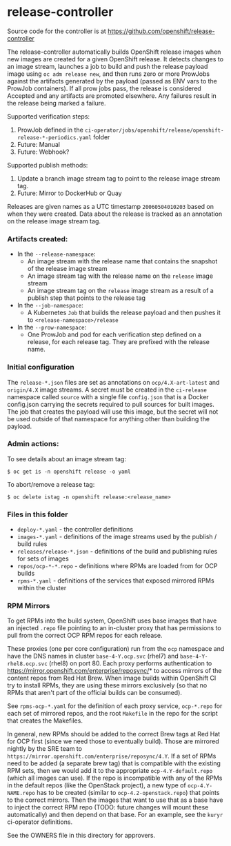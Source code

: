 release-controller
==================

Source code for the controller is at https://github.com/openshift/release-controller

The release-controller automatically builds OpenShift release images when new images are created
for a given OpenShift release. It detects changes to an image stream, launches a job to build
and push the release payload image using `oc adm release new`, and then runs zero or more ProwJobs 
against the artifacts generated by the payload (passed as ENV vars to the ProwJob containers).
If all prow jobs pass, the release is considered Accepted and any artifacts are promoted elsewhere.
Any failures result in the release being marked a failure.

Supported verification steps:

1. ProwJob defined in the `ci-operator/jobs/openshift/release/openshift-release-*-periodics.yaml` folder
2. Future: Manual
3. Future: Webhook?

Supported publish methods:

1. Update a branch image stream tag to point to the release image stream tag.
2. Future: Mirror to DockerHub or Quay

Releases are given names as a UTC timestamp `20060504010203` based on when they were created.
Data about the release is tracked as an annotation on the release image stream tag.

### Artifacts created:

* In the `--release-namespace`:
  * An image stream with the release name that contains the snapshot of the release image stream
  * An image stream tag with the release name on the `release` image stream
  * An image stream tag on the `release` image stream as a result of a publish step that points to the release tag
* In the `--job-namespace`:
  * A Kubernetes `Job` that builds the release payload and then pushes it to `<release-namespace>/release`
* In the `--prow-namespace`:
  * One ProwJob and pod for each verification step defined on a release, for each release tag. They are prefixed with the release name.

### Initial configuration

The `release-*.json` files are set as annotations on `ocp/4.X-art-latest` and `origin/4.X` image streams. A secret must be created in the `ci-release` namespace called `source` with a single file `config.json` that is a Docker config.json carrying the secrets required to pull sources for built images. The job that creates the payload will use this image, but the secret will not be used outside of that namespace for anything other than building the payload.

### Admin actions:

To see details about an image stream tag:

    $ oc get is -n openshift release -o yaml

To abort/remove a release tag:

    $ oc delete istag -n openshift release:<release_name>

### Files in this folder

* `deploy-*.yaml` - the controller definitions
* `images-*.yaml` - definitions of the image streams used by the publish / build rules
* `releases/release-*.json` - definitions of the build and publishing rules for sets of images
* `repos/ocp-*-*.repo` - definitions where RPMs are loaded from for OCP builds
* `rpms-*.yaml` - definitions of the services that exposed mirrored RPMs within the cluster

### RPM Mirrors

To get RPMs into the build system, OpenShift uses base images that have an injected `.repo` file pointing to an in-cluster proxy that has permissions to pull from the correct OCP RPM repos for each release.

These proxies (one per core configuration) run from the `ocp` namespace and have the DNS names in cluster `base-4-Y.ocp.svc` (rhel7) and `base-4-Y-rhel8.ocp.svc` (rhel8) on port 80. Each proxy performs authentication to https://mirror.openshift.com/enterprise/reposync/* to access mirrors of the content repos from Red Hat Brew. When image builds within OpenShift CI try to install RPMs, they are using these mirrors exclusively (so that no RPMs that aren't part of the official builds can be consumed).

See `rpms-ocp-*.yaml` for the definition of each proxy service, `ocp-*.repo` for each set of mirrored repos, and the root `Makefile` in the repo for the script that creates the Makefiles.

In general, new RPMs should be added to the correct Brew tags at Red Hat for OCP first (since we need those to eventually build). Those are mirrored nightly by the SRE team to `https://mirror.openshift.com/enterprise/reposync/4.Y`.  If a set of RPMs need to be added (a separate brew tag) that is compatible with the existing RPM sets, then we would add it to the appropriate `ocp-4.Y-default.repo` (which all images can use). If the repo is incompatible with any of the RPMs in the default repos (like the OpenStack project), a new type of `ocp-4.Y-NAME.repo` has to be created (similar to `ocp-4.2-openstack.repo`) that points to the correct mirrors. Then the images that want to use that as a base have to inject the correct RPM repo (TODO: future changes will mount these automatically) and then depend on that base. For an example, see the `kuryr` ci-operator definitions.

See the OWNERS file in this directory for approvers.